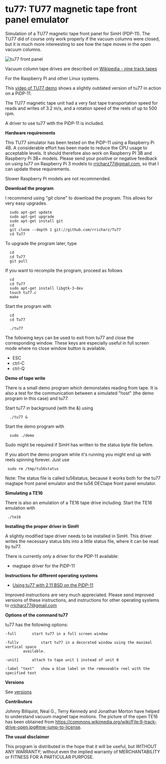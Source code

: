 # tu77: TU77 magnetic tape front panel emulator

Simulation of a TU77 magnetic tape front panel for SimH (PDP-11).
The TU77 did of course only work properly if the vacuum columns were closed, but it is much
more intereesting to see how the tape moves in the open vacuum columns.

![tu77 front panel](front.png?raw=true "tu77 front panel")

Vacuum column tape drives are described on
[Wikipedia - nine track tapes](https://en.wikipedia.org/wiki/9_track_tape)

For the Raspberry Pi and other Linux systems.

This [video of TU77 demo](https://youtu.be/Ye_s0w6C970) shows a slightly outdated version
of tu77 in action on a PiDP-11.

The TU77 magnetic tape unit had a very fast tape transportation speed for reads and writes of
3.2 m/s, and a rotation speed of the reels of up to 500 rpm.

A driver to use tu77 with the PiDP-11 is included.

**Hardware requirements**

This TU77 simulator has been tested on the PiDP-11 using a Raspberry Pi 4B.
A considerable effort has been made to reduce the CPU usage to acceptable levels. It
should therefore also work on Raspberry PI 3B  and Raspberry Pi 3B+ models. Please send
your positive or negative feedback on using tu77 on Raspberry Pi 3 models to
rricharz77@gmail.com, so that I can update these requirements.

Slower Raspberry Pi models are not recommended.


**Download the program**

I recommend using "git clone" to download the program. This allows for very easy upgrades.

```
  sudo apt-get update
  sudo apt-get upgrade
  sudo apt-get install git
  cd
  git clone --depth 1 git://github.com/rricharz/Tu77
  cd Tu77
```

To upgrade the program later, type

```
  cd
  cd Tu77
  git pull
```

If you want to recompile the program, proceed as follows

```
  cd
  cd Tu77
  sudo apt-get install libgtk-3-dev
  touch tu77.c
  make
```

Start the program with

```
  cd
  cd Tu77
  
  ./tu77
```

The following keys can be used to exit from tu77 and close the corresponding window. These keys are
especially useful in full screen mode where no close window button is available.

 - ESC
 - ctrl-C
 - ctrl-Q

**Demo of tape write**

There is a small demo program which demonstates reading from tape. It is also
a test for the communication between a simulated "host" (the demo program in this case)
and tu77.

Start tu77 in background (with the &) using

```
  ./tu77 &
```
 
Start the demo program with

```
  sudo ./demo
```
 
Sudo might be required if SimH has written to the status byte file before.

If you abort the demo program while it's running you might end up with reels spinning forever. Just use

```
 sudo rm /tmp/tu56status
```

Note: The status file is called tu56status, because it works both for the tu77 magtape
front panel emulator and the tu56 DECtape front panel emulator.

**Simulating a TE16**

There is also an emulation of a TE16 tape drive including. Start the TE16 emulation with

```
 ./te16
```


**Installing the proper driver in SimH**

A slightly modified tape driver needs to be installed in SimH. This driver writes the necessary
status bits into a little status file, where it can be read by tu77.

There is currently only a driver for the PDP-11 available:

 - magtape driver for the PiDP-11

**Instructions for different operating systems**

 - [Using tu77 with 2.11 BSD on the PiDP-11](bsd.txt)

Improved instructions are very much appreciated. Please send improved versions of these
instructions, and instructions for other operating systems to rricharz77@gmail.com

**Options of the command tu77**

tu77 has the following options:

	-full		start tu77 in a full screen window
                        
	-fullv          start tu77 in a decorated window using the maximal vertical space
			available.

	-unit1		attach to tape unit 1 instead of unit 0

	-label "text"	show a blue label on the removeable reel with the specified text


**Versions**

See [versions](versions.txt)


**Contributors**

Johnny Billquist, Neal G., Terry Kennedy and Jonathan Morton have helped to understand
vacuum magnet tape motions. The picture of the open TE16 has been obtained from
https://commons.wikimedia.org/wiki/File:9-track-drive-open.jpg#mw-jump-to-license.


**The usual disclaimer**

This program is distributed in the hope that it will be useful,
but WITHOUT ANY WARRANTY; without even the implied warranty of
MERCHANTABILITY or FITNESS FOR A PARTICULAR PURPOSE.
